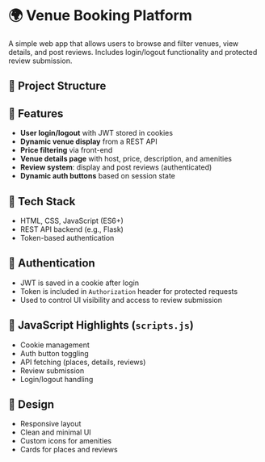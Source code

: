 # 🌍 Venue Booking Platform

A simple web app that allows users to browse and filter venues, view details, and post reviews. Includes login/logout functionality and protected review submission.

## 📁 Project Structure


## 🚀 Features

- **User login/logout** with JWT stored in cookies
- **Dynamic venue display** from a REST API
- **Price filtering** via front-end
- **Venue details page** with host, price, description, and amenities
- **Review system**: display and post reviews (authenticated)
- **Dynamic auth buttons** based on session state

## 🧠 Tech Stack

- HTML, CSS, JavaScript (ES6+)
- REST API backend (e.g., Flask)
- Token-based authentication

## 🔐 Authentication

- JWT is saved in a cookie after login
- Token is included in `Authorization` header for protected requests
- Used to control UI visibility and access to review submission

## 📜 JavaScript Highlights (`scripts.js`)

- Cookie management
- Auth button toggling
- API fetching (places, details, reviews)
- Review submission
- Login/logout handling

## 🎨 Design

- Responsive layout
- Clean and minimal UI
- Custom icons for amenities
- Cards for places and reviews


